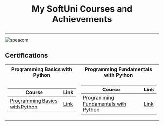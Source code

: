 # <p align="center"> My SoftUni Courses and Achievements <p>

---
<div class="parent">
 <div id="heading">
        <img src="![softuni-logo](https://user-images.githubusercontent.com/106108212/170101215-d09b01d6-6ec7-42b8-a035-cf011be1bb7f.png)" alt="speakom"   />
 </div>
</div>
   
## Certifications

<table>

<tr>
  <th> Programming Basics with Python </th>
  <th> Programming Fundamentals with Python </th>
</tr>

<tr>
<td>

| **Course**                                                                                                                      | **Link**                                                   |
|---------------------------------------------------------------------------------------------------------------------------------| ---------------------------------------------------------- |
| <a href="https://softuni.bg/trainings/3507/programming-basics-with-python-september-2021" > Programming Basics with Python </a> | <a href="https://softuni.bg/certificates/details/116546/e1ef716f"> Link</a> |

</td>
<td>

| **Course**                                                                                                  | **Link**               |
|-------------------------------------------------------------------------------------------------------------|------------------------|
| <a href="https://softuni.bg/trainings/3733/programming-fundamentals-with-python-may-2022"> Programming Fundamentals with Python </a> | <a href=" "> Link </a> |




